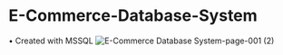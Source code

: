 # E-Commerce-Database-System


• Created with MSSQL
![E-Commerce Database System-page-001 (2)](https://user-images.githubusercontent.com/53793285/148976128-f488fe7e-68de-435f-84c7-5377f816674d.jpg)
